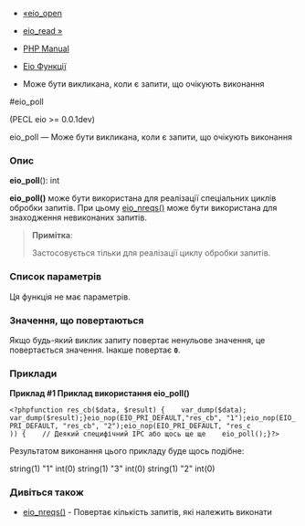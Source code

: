 - [«eio_open](function.eio-open.md)
- [eio_read »](function.eio-read.md)

- [PHP Manual](index.md)
- [Eio Функції](ref.eio.md)
- Може бути викликана, коли є запити, що очікують виконання

#eio_poll

(PECL eio \>= 0.0.1dev)

eio_poll — Може бути викликана, коли є запити, що очікують
виконання

### Опис

**eio_poll**(): int

**eio_poll()** може бути використана для реалізації спеціальних циклів
обробки запитів. При цьому [eio_nreqs()](function.eio-nreqs.md)
може бути використана для знаходження невиконаних запитів.

> **Примітка**:
>
> Застосовується тільки для реалізації циклу обробки
> запитів.

### Список параметрів

Ця функція не має параметрів.

### Значення, що повертаються

Якщо будь-який виклик запиту повертає ненульове значення, це повертається
значення. Інакше повертає **`0`**.

### Приклади

**Приклад #1 Приклад використання **eio_poll()****

` <?phpfunction res_cb($data, $result) {    var_dump($data); var_dump($result);}eio_nop(EIO_PRI_DEFAULT,"res_cb", "1");eio_nop(EIO_PRI_DEFAULT, "res_cb", "2");eio_nop(EIO_PRI_DEFAULT, "res_c )) {    // Деякий специфічний IPC або щось ще ще    eio_poll();}?> `

Результатом виконання цього прикладу буде щось подібне:

string(1) "1"
int(0)
string(1) "3"
int(0)
string(1) "2"
int(0)

### Дивіться також

- [eio_nreqs()](function.eio-nreqs.md) - Повертає кількість запитів,
які належить виконати

